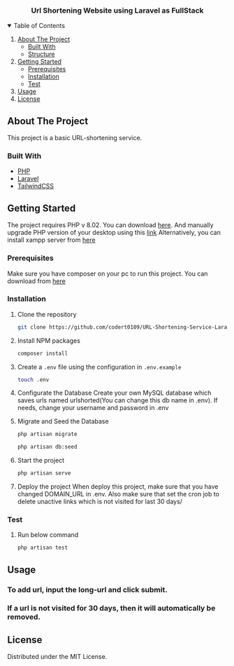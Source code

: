 <p align="center">
  <h3 align="center">Url Shortening Website using Laravel as FullStack</h3>
  </p>
</p>

<!-- TABLE OF CONTENTS -->
<details open="open">
  <summary>Table of Contents</summary>
  <ol>
    <li>
      <a href="#about-the-project">About The Project</a>
      <ul>
        <li><a href="#built-with">Built With</a></li>
        <li><a href="#built-with">Structure</a></li>
      </ul>
    </li>
    <li>
      <a href="#getting-started">Getting Started</a>
      <ul>
        <li><a href="#prerequisites">Prerequisites</a></li>
        <li><a href="#installation">Installation</a></li>
        <li><a href="#test">Test</a></li>
      </ul>
    </li>
    <li><a href="#usage">Usage</a></li>
    <li><a href="#license">License</a></li>
  </ol>
</details>

<!-- ABOUT THE PROJECT -->

## About The Project

This project is a basic URL-shortening service.

### Built With

- [PHP](https://www.php.net/)
- [Laravel](https://laravel.com/)
- [TailwindCSS](https://tailwindcss.com/)

<!-- GETTING STARTED -->

## Getting Started

The project requires PHP v 8.02.
You can download [here](https://www.php.net/downloads.php).
And manually upgrade PHP version of your desktop using this [link](https://stackoverflow.com/a/49193976/3927450)
Alternatively, you can install xampp server from [here](https://www.apachefriends.org/download.html)

### Prerequisites

Make sure you have composer on your pc to run this project.
You can download from [here](https://getcomposer.org/download/)

### Installation

1. Clone the repository

   ```sh
   git clone https://github.com/codert0109/URL-Shortening-Service-Laravel-FullStack.git
   ```

2. Install NPM packages
   ```sh
   composer install
   ```
3. Create a `.env` file using the configuration in `.env.example`
   ```sh
   touch .env
   ```
4. Configurate the Database
   Create your own MySQL database which saves urls named urlshorted(You can change this db name in .env). If needs, change your username and password in .env
5. Migrate and Seed the Database
   ```sh
   php artisan migrate
   ```
   ```sh
   php artisan db:seed
   ```
6. Start the project
   ```sh
   php artisan serve
   ```
7. Deploy the project
   When deploy this project, make sure that you have changed DOMAIN_URL in .env. Also make sure that set the cron job to delete unactive links which is not visited for last 30 days/
### Test

1. Run below command

   ```sh
   php artisan test
   ```

<!-- USAGE -->

## Usage

### To add url, input the long-url and click submit.
### If a url is not visited for 30 days, then it will automatically be removed.

<!-- LICENSE -->

## License

Distributed under the MIT License.

